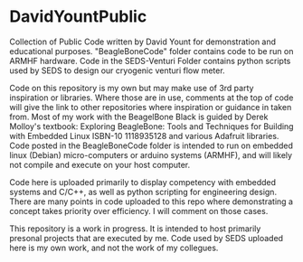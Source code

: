 # DavidYountPublic
 Collection of Public Code written by David Yount for demonstration and educational purposes. "BeagleBoneCode" folder contains code to be run on ARMHF hardware. Code in the SEDS-Venturi Folder contains python scripts used by SEDS to design our cryogenic venturi flow meter.

Code on this repository is my own but may make use of 3rd party inspiration or libraries. Where those are in use, comments at the top of code will give the link to other repositories where inspiration or guidance in taken from. Most of my work with the BeagelBone Black is guided by Derek Molloy's textbook: Exploring BeagleBone: Tools and Techniques for Building with Embedded Linux ISBN-10 1118935128 and various Adafruit libraries. Code posted in the BeagleBoneCode folder is intended to run on embedded linux (Debian) micro-computers or arduino systems (ARMHF), and will likely not compile and execute on your host computer.

Code here is uploaded primarily to display competency with embedded systems and C/C++, as well as python scripting for engineering design. There are many points in code uploaded to this repo where demonstrating a concept takes priority over efficiency. I will comment on those cases.

This repository is a work in progress. It is intended to host primarily presonal projects that are executed by me. Code used by SEDS uploaded here is my own work, and not the work of my collegues.
 

